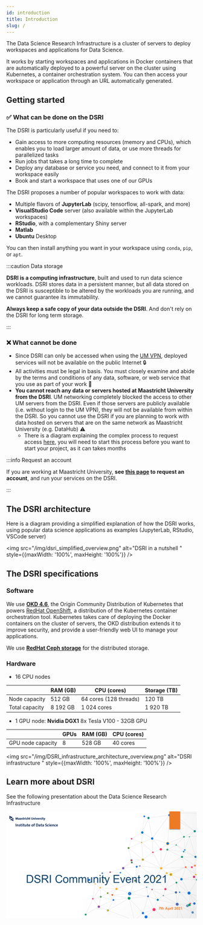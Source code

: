 ```yaml
---
id: introduction
title: Introduction
slug: /
---
```


The Data Science Research Infrastructure is a cluster of servers to deploy workspaces and applications for Data Science. 

It works by starting workspaces and applications in Docker containers that are automatically deployed to a powerful server on the cluster using Kubernetes, a container orchestration system. You can then access your workspace or application through an URL automatically generated.

## Getting started

### ✅ What can be done on the DSRI

The DSRI is particularly useful if you need to:

* Gain access to more computing resources (memory and CPUs), which enables you to load larger amount of data, or use more threads for parallelized tasks
* Run jobs that takes a long time to complete
* Deploy any database or service you need, and connect to it from your workspace easily
* Book and start a workspace that uses one of our GPUs

The DSRI proposes a number of popular workspaces to work with data:

* Multiple flavors of **JupyterLab** (scipy, tensorflow, all-spark, and more)
* **VisualStudio Code** server (also available within the JupyterLab workspaces)
* **RStudio**, with a complementary Shiny server
* **Matlab**
* **Ubuntu** Desktop 

You can then install anything you want in your workspace using `conda`, `pip`, or `apt`.

<!--

an [OKD 4.6](https://www.okd.io/) cluster, the open source version of [OpenShift](https://www.openshift.com/), using [RedHat Ceph Storage](https://www.redhat.com/en/technologies/storage/ceph).

The DSRI provides a graphical user interface on top of the [Kubernetes](https://kubernetes.io/) containers orchestration to easily deploy and manage workspaces and services. 

The DSRI works best when you work with code, scripts to run, and web applications. Especially if they require an important amount of computing resources. If you work on desktop softwares with graphical user interface, such as Matlab or Spyder, the installation will be much more complex, and usually using your laptop will be more comfortable, stable and reactive than accessing a desktop interface on a remote server through the UM VPN.

Here is a non-exhaustive list of some of the services that can easily be deployed on the DSRI:

* Multiple flavors of [JupyterLab](https://github.com/jupyter/docker-stacks) (scipy, tensorflow, all-spark, and more)
* JupyterHub with GitHub authentication
* RStudio, with a complementary Shiny server
* VisualStudio [Code server](https://github.com/cdr/code-server)
* Tensorflow or PyTorch on Nvidia GPU (with JupyterLab or VisualStudio Code)

* SQL databases (MariaDB, MySQL, PostgreSQL)
* NoSQL databases (MongoDB, Redis)
* Graph databases (GraphDB, Blazegraph, Virtuoso)
* Apache Flink cluster for streaming applications
* Apache Spark cluster for distributed computing
* Or any program installed in a Docker image!

-->

:::caution Data storage

**DSRI is a computing infrastructure**, built and used to run data science workloads. DSRI stores data in a persistent manner, but all data stored on the DSRI is susceptible to be altered by the workloads you are running, and we cannot guarantee its immutability.

**Always keep a safe copy of your data outside the DSRI**. And don't rely on the DSRI for long term storage.

:::

<!--

:::note Workflows

For user already familiar with those concepts [workflow orchestration tools](/docs/workflows-introduction) can be installed, such as [Argo workflows](/docs/workflows-argo), [Nextflow](/docs/workflows-nextflow) or [CWL Calrissian](/docs/workflows-cwl).

:::

-->

### ❌ What cannot be done

* Since DSRI can only be accessed when using the [UM VPN](https://vpn.maastrichtuniversity.nl/), deployed services will not be available on the public Internet 🔒
* All activities must be legal in basis. You must closely examine and abide by the terms and conditions of any data, software, or web service that you use as part of your work 📜
* **You cannot reach any data or servers hosted at Maastricht University from the DSRI**. UM networking completely blocked the access to other UM servers from the DSRI. Even if those servers are publicly available (i.e. without login to the UM VPN), they will not be available from within the DSRI. So you cannot use the DSRI if you are planning to work with data hosted on servers that are on the same network as Maastricht University (e.g. DataHub) ⚠️
  * There is a diagram explaining the complex process to request access [here](/docs/prepare-project-for-dsri#request-access-to-internal-um-servers), you will need to start this process before you want to start your project, as it can takes months


:::info Request an account

If you are working at Maastricht University, **see [this page](https://maastrichtu-ids.github.io/dsri-documentation/docs/access-dsri) to request an account**, and run your services on the DSRI.

:::

## The DSRI architecture

Here is a diagram providing a simplified explanation of how the DSRI works, using popular data science applications as examples (JupyterLab, RStudio, VSCode server)

<img src="/img/dsri_simplified_overview.png" alt="DSRI in a nutshell " style={{maxWidth: '100%', maxHeight: '100%'}} />

## The DSRI specifications

### Software

We use [**OKD 4.6**](https://www.okd.io/), the Origin Community Distribution of Kubernetes that powers [RedHat OpenShift](https://www.openshift.com/), a distribution of the Kubernetes container orchestration tool. Kubernetes takes care of deploying the Docker containers on the cluster of servers, the OKD distribution extends it to improve security, and provide a user-friendly web UI to manage your applications.

We use [**RedHat Ceph storage**](https://www.redhat.com/fr/technologies/storage/ceph) for the distributed storage.

### Hardware

* 16 CPU nodes

|                | RAM (GB) | CPU (cores)            | Storage (TB) |
| -------------- | -------- | ---------------------- | ------------ |
| Node capacity  | 512 GB   | 64 cores (128 threads) | 120 TB       |
| Total capacity | 8 192 GB | 1 024 cores            | 1 920 TB     |

* 1 GPU node: **Nvidia DGX1** 8x Tesla V100 - 32GB GPU

|                   | GPUs | RAM (GB) | CPU (cores) |
| ----------------- | ---- | -------- | ----------- |
| GPU node capacity | 8    | 528 GB   | 40 cores    |

<img src="/img/DSRI_infrastructure_architecture_overview.png" alt="DSRI infrastructure " style={{maxWidth: '100%', maxHeight: '100%'}} />

## Learn more about DSRI

See the following presentation about the Data Science Research Infrastructure 

<a href="/resource/2021-04-DSRI-Community-Event.pdf" target="_blank" rel="noopener noreferrer">
 <img src="/resource/DSRI-community-event.png" style={{maxWidth: '100%', maxHeight: '100%'}} alt="DSRI April 2021 Community Event Presentation" />
</a>

